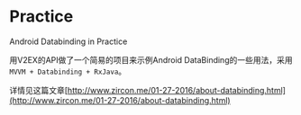 # Practice

Android Databinding in Practice

用V2EX的API做了一个简易的项目来示例Android DataBinding的一些用法，采用`MVVM + Databinding + RxJava`。

详情见这篇文章[http://www.zircon.me/01-27-2016/about-databinding.html](http://www.zircon.me/01-27-2016/about-databinding.html)
